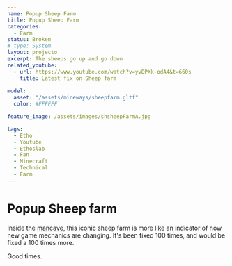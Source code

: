 ```yaml
---
name: Popup Sheep Farm
title: Popup Sheep Farm
categories:
  - Farm
status: Broken
# type: System
layout: projecto
excerpt: The sheeps go up and go down
related_youtube:
  - url: https://www.youtube.com/watch?v=yvDPXk-odA4&t=660s
    title: Latest fix on Sheep farm
  
model:
  asset: "/assets/mineways/sheepfarm.gltf"
  color: #FFFFFF

feature_image: /assets/images/shsheepFarmA.jpg

tags:
  - Etho
  - Youtube
  - Ethoslab
  - Fan
  - Minecraft
  - Technical
  - Farm
---
```



# Popup Sheep farm
Inside the [mancave](/mancave), this iconic sheep farm is more like an indicator of how new game mechanics are changing. It's been fixed 100 times, and would be fixed a 100 times more.

Good times.
